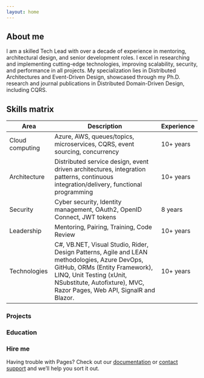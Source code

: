 ```yaml
---
layout: home
---
```


## About me

I am a skilled Tech Lead with over a decade of experience in mentoring, architectural design, and senior development roles. I excel in researching and implementing cutting-edge technologies, improving scalability, security, and performance in all projects. My specialization lies in Distributed Architectures and Event-Driven Design, showcased through my Ph.D. research and journal publications in Distributed Domain-Driven Design, including CQRS.

## Skills matrix

| Area | Description | Experience |
| ---- | ----------- | ---------- |
| Cloud computing | Azure, AWS, queues/topics, microservices, CQRS, event sourcing, concurrency | 10+ years |
| Architecture | Distributed service design, event driven architectures, integration patterns, continuous integration/delivery, functional programming | 10+ years |
| Security | Cyber security, Identity management, OAuth2, OpenID Connect, JWT tokens | 8 years |
| Leadership | Mentoring, Pairing, Training, Code Review | 10+ years |
| Technologies | C#, VB.NET, Visual Studio, Rider, Design Patterns, Agile and LEAN methodologies, Azure DevOps, GitHub, ORMs (Entity Framework), LINQ, Unit Testing (xUnit, NSubstitute, Autofixture), MVC, Razor Pages, Web API, SignalR and Blazor. | 10+ years |

### Projects

### Education

### Hire me

Having trouble with Pages? Check out our [documentation](https://docs.github.com/categories/github-pages-basics/) or [contact support](https://support.github.com/contact) and we’ll help you sort it out.
